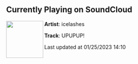 ## Currently Playing on SoundCloud

[<img align="left" width="100" src="https://i1.sndcdn.com/artworks-4OFKoQoxZWay5c1s-h0UQyA-t500x500.jpg">](https://soundcloud.com/icelashes/upupup?in=icelashes/sets/nxc-tools)

**Artist**: icelashes 

**Track**: UPUPUP!

Last updated at 01/25/2023 14:10
